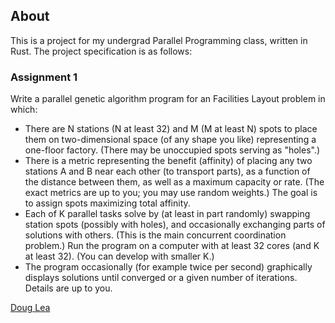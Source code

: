 ## About
This is a project for my undergrad Parallel Programming class, written in Rust. The project specification is as follows:


### Assignment 1
Write a parallel genetic algorithm program for an Facilities Layout problem in which:



  - There are N stations (N at least 32) and M (M at least N) spots to place them on two-dimensional space (of any shape you like) representing a one-floor factory. (There may be unoccupied spots serving as "holes".)
  - There is a metric representing the benefit (affinity) of placing any two stations A and B near each other (to transport parts), as a function of the distance between them, as well as a maximum capacity or rate. (The exact metrics are up to you; you may use random weights.) The goal is to assign spots maximizing total affinity.
  - Each of K parallel tasks solve by (at least in part randomly) swapping station spots (possibly with holes), and occasionally exchanging parts of solutions with others. (This is the main concurrent coordination problem.) Run the program on a computer with at least 32 cores (and K at least 32). (You can develop with smaller K.)
  - The program occasionally (for example twice per second) graphically displays solutions until converged or a given number of iterations. Details are up to you. 

[Doug Lea](http://gee.cs.oswego.edu/dl)
